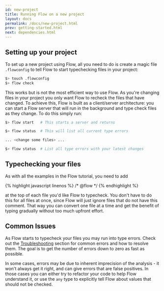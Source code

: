 ```yaml
---
id: new-project
title: Running Flow on a new project
layout: docs
permalink: /docs/new-project.html
prev: getting-started.html
next: dependencies.html
---
```


## Setting up your project

To set up a new project using Flow, all you need to do is create a magic file `.flowconfig` to tell Flow to start typechecking files in your project:

```bash
$> touch .flowconfig
$> flow check
```

This works but is not the most efficient way to use Flow. As you're changing files in your project you only want Flow to recheck the files that have changed. To achieve this, Flow is built as a client/server architecture: you can start a Flow server that will run in the background and type check files as they change. To do this simply run:

```bash
$> flow start   # This starts a server and returns

$> flow status  # This will list all current type errors

... <change some files> ...

$> flow status  # List all type errors with your latest changes
```

## Typechecking your files

As with all the examples in the Flow tutorial, you need to add

{% highlight javascript linenos %}
/* @flow */
{% endhighlight %}

at the top of each file you'd like Flow to typecheck. You don't have to do this for all files at once, since Flow will just ignore files that do not have this comment. That way you can convert one file at a time and get the benefit of typing gradually without too much upfront effort.

## Common Issues

As Flow starts to typecheck your files you may run into type errors. Check out the [Troubleshooting](troubleshooting.html) section for common errors and how to resolve them. The goal is to get the number of errors down to zero as fast as possible.

In some cases, errors may be due to inherent imprecision of the analysis - it won't always get it right, and can give errors that are false positives. In those cases you can either try to refactor your code to help Flow understand it, or use the `any` type to explicitly tell Flow about values that should not be checked.
